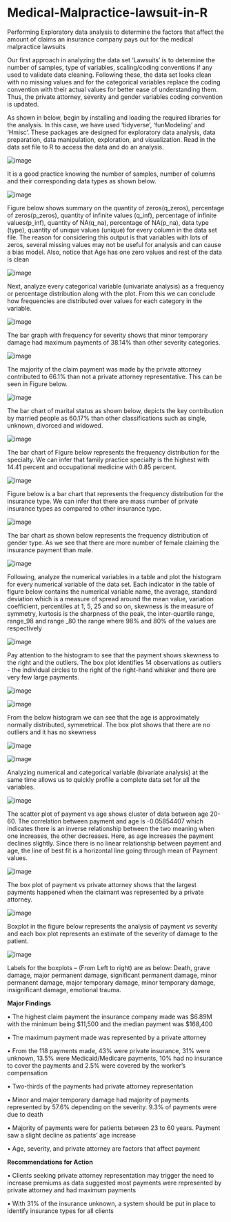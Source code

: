 # Medical-Malpractice-lawsuit-in-R
Performing Exploratory data analysis to determine the factors that affect the amount of claims an insurance company pays out for the medical malpractice lawsuits


Our first approach in analyzing the data set ‘Lawsuits’ is to determine the number of samples, type of variables, scaling/coding conventions if any used to validate data cleaning. Following these, the data set looks clean with no missing values and for the categorical variables replace the coding convention with their actual values for better ease of understanding them. Thus, the private attorney, severity and gender variables coding convention is updated.

As shown in below, begin by installing and loading the required libraries for the analysis. In this case, we have used ‘tidyverse’, ‘funModeling’ and ‘Hmisc’. These packages are designed for exploratory data analysis, data preparation, data manipulation, exploration, and visualization. Read in the data set file to R to access the data and do an analysis.

![image](https://user-images.githubusercontent.com/95050679/144333599-f4858179-caba-4be9-933e-a4b5c97b0d55.png)

It is a good practice knowing the number of samples, number of columns and their corresponding data types as shown below.

![image](https://user-images.githubusercontent.com/95050679/144333666-a1105439-364f-4c15-a255-7ca9f289bdae.png)

Figure below shows summary on the quantity of zeros(q_zeros), percentage of zeros(p_zeros), quantity of infinite values (q_inf), percentage of infinite values(p_inf), quantity of NA(q_na), percentage of NA(p_na), data type (type), quantity of unique values (unique) for every column in the data set file. The reason for considering this output is that variables with lots of zeros, several missing values may not be useful for analysis and can cause a bias model. Also, notice that Age has one zero values and rest of the data is clean

![image](https://user-images.githubusercontent.com/95050679/144333723-7b221732-723d-405e-a5f6-42a7ba591c10.png)

Next, analyze every categorical variable (univariate analysis) as a frequency or percentage distribution along with the plot. From this we can conclude how frequencies are distributed over values for each category in the variable. 

![image](https://user-images.githubusercontent.com/95050679/144333787-2cbe3315-50cf-411e-af60-7d1d3025e766.png)


The bar graph with frequency for severity shows that minor temporary damage had maximum payments of 38.14% than other severity categories. 

![image](https://user-images.githubusercontent.com/95050679/144333820-da8a6151-7ace-43e5-ac8f-ae63beb671a4.png)


The majority of the claim payment was made by the private attorney contributed to 66.1% than not a private attorney representative. This can be seen in Figure below.

![image](https://user-images.githubusercontent.com/95050679/144333908-978d8950-66e8-4c19-948f-6d345c734b65.png)


The bar chart of marital status as shown below, depicts the key contribution by married people as 60.17% than other classifications such as single, unknown, divorced and widowed.

![image](https://user-images.githubusercontent.com/95050679/144333970-2a082591-0875-4892-83b9-276c8e02e822.png)


The bar chart of Figure below represents the frequency distribution for the specialty. We can infer that family practice specialty is the highest with 14.41 percent and occupational medicine with 0.85 percent.

![image](https://user-images.githubusercontent.com/95050679/144334011-c5becd37-b3fd-487e-ac29-6cd8dc888f14.png)

Figure below is a bar chart that represents the frequency distribution for the insurance type. We can infer that there are mass number of private insurance types as compared to other insurance type.

![image](https://user-images.githubusercontent.com/95050679/144334083-ba48e02c-41c9-4488-9f1b-db046b87be37.png)


The bar chart as shown below represents the frequency distribution of gender type. As we see that there are more number of female claiming the insurance payment than male.

![image](https://user-images.githubusercontent.com/95050679/144334128-70877d2a-65aa-4992-8e21-f93b96abcc60.png)


Following, analyze the numerical variables in a table and plot the histogram for every numerical variable of the data set. Each indicator in the table of figure below contains the numerical variable name, the average, standard deviation which is a measure of spread around the mean value, variation coefficient, percentiles at 1, 5, 25 and so on, skewness is the measure of symmetry, kurtosis is the sharpness of the peak, the inter-quartile range, range_98 and range _80 the range where 98% and 80% of the values are respectively


![image](https://user-images.githubusercontent.com/95050679/144334158-462142b1-dc18-4174-b306-ec1f6a391851.png)


Pay attention to the histogram to see that the payment shows skewness to the right and the outliers. The box plot identifies 14 observations as outliers - the individual circles to the right of the right-hand whisker and there are very few large payments. 

![image](https://user-images.githubusercontent.com/95050679/144334231-9fdc3515-8dc9-420e-86af-ee46488c0abb.png) 

![image](https://user-images.githubusercontent.com/95050679/144334299-5a7b42ae-36dc-49a2-aec9-d14d0d4004c2.png)


From the below histogram we can see that the age is approximately normally distributed, symmetrical. The box plot shows that there are no outliers and it has no skewness

![image](https://user-images.githubusercontent.com/95050679/144334339-cbe60cb7-1f28-4321-ae24-fdc92e6bdec0.png)

![image](https://user-images.githubusercontent.com/95050679/144334349-72604ab9-7678-4db1-869f-00d076a70914.png)


Analyzing numerical and categorical variable (bivariate analysis) at the same time allows us to quickly profile a complete data set for all the variables.

![image](https://user-images.githubusercontent.com/95050679/144334404-9cb4c106-d7df-4713-a292-216a4d92b2c8.png)




The scatter plot of payment vs age shows cluster of data between age 20-60. The correlation between payment and age is -0.05854407 which indicates there is an inverse relationship between the two meaning when one increases, the other decreases. Here, as age increases the payment declines slightly. Since there is no linear relationship between payment and age, the line of best fit is a horizontal line going through mean of Payment values.

![image](https://user-images.githubusercontent.com/95050679/144334488-00e92948-e5b3-42b5-8457-cf97f8fdb80a.png)




The box plot of payment vs private attorney shows that the largest payments happened when the claimant was represented by a private attorney.

![image](https://user-images.githubusercontent.com/95050679/144334511-06b516d1-8024-4f95-af33-75c0b69a0f6a.png)


Boxplot in the figure below represents the analysis of payment vs severity and each box plot represents an estimate of the severity of damage to the patient.

![image](https://user-images.githubusercontent.com/95050679/144334530-57527e08-815a-4250-9360-170adf282454.png)

Labels for the boxplots – (From Left to right) are as below:
Death, grave damage, major permanent damage, significant permanent damage, minor permanent damage, major temporary damage, minor temporary damage, insignificant damage, emotional trauma.


**Major Findings**

•	The highest claim payment the insurance company made was $6.89M with the minimum being $11,500 and the median payment was $168,400 

•	The maximum payment made was represented by a private attorney 

•	From the 118 payments made, 43% were private insurance, 31% were unknown, 13.5% were Medicaid/Medicare payments, 10% had no insurance to cover the payments and 2.5% were covered by the worker’s compensation 

•	Two-thirds of the payments had private attorney representation 

•	Minor and major temporary damage had majority of payments represented by 57.6% depending on the severity. 9.3% of payments were due to death

•	Majority of payments were for patients between 23 to 60 years. Payment saw a slight decline as patients’ age increase 

•	Age, severity, and private attorney are factors that affect payment

**Recommendations for Action**

•	Clients seeking private attorney representation may trigger the need to increase premiums as data suggested most payments were represented by private attorney and had maximum payments

•	With 31% of the insurance unknown, a system should be put in place to identify insurance types for all clients
























